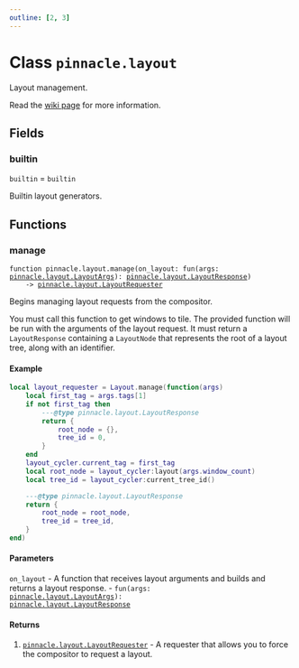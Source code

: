 ```yaml
---
outline: [2, 3]
---
```


# Class `pinnacle.layout`


Layout management.

Read the [wiki page](https://pinnacle-comp.github.io/pinnacle/configuration/layout.html) for more information.


## Fields

### builtin

`builtin` = `builtin`

Builtin layout generators.


## Functions

### <Badge type="function" text="function" /> manage

<div class="language-lua"><pre><code>function pinnacle.layout.manage(on_layout: fun(args: <a href="/lua-reference/main/classes/pinnacle.layout.LayoutArgs">pinnacle.layout.LayoutArgs</a>): <a href="/lua-reference/main/classes/pinnacle.layout.LayoutResponse">pinnacle.layout.LayoutResponse</a>)
    -> <a href="/lua-reference/main/classes/pinnacle.layout.LayoutRequester">pinnacle.layout.LayoutRequester</a></code></pre></div>

Begins managing layout requests from the compositor.

You must call this function to get windows to tile.
The provided function will be run with the arguments of the layout request.
It must return a `LayoutResponse` containing a `LayoutNode` that represents
the root of a layout tree, along with an identifier.

#### Example

```lua
local layout_requester = Layout.manage(function(args)
    local first_tag = args.tags[1]
    if not first_tag then
        ---@type pinnacle.layout.LayoutResponse
        return {
            root_node = {},
            tree_id = 0,
        }
    end
    layout_cycler.current_tag = first_tag
    local root_node = layout_cycler:layout(args.window_count)
    local tree_id = layout_cycler:current_tree_id()

    ---@type pinnacle.layout.LayoutResponse
    return {
        root_node = root_node,
        tree_id = tree_id,
    }
end)
```



#### Parameters

`on_layout` - A function that receives layout arguments and builds and returns a layout response.
	- <code>fun(args: <a href="/lua-reference/main/classes/pinnacle.layout.LayoutArgs">pinnacle.layout.LayoutArgs</a>): <a href="/lua-reference/main/classes/pinnacle.layout.LayoutResponse">pinnacle.layout.LayoutResponse</a></code>



#### Returns

1. <code><a href="/lua-reference/main/classes/pinnacle.layout.LayoutRequester">pinnacle.layout.LayoutRequester</a></code> - A requester that allows you to force the compositor to request a layout.




